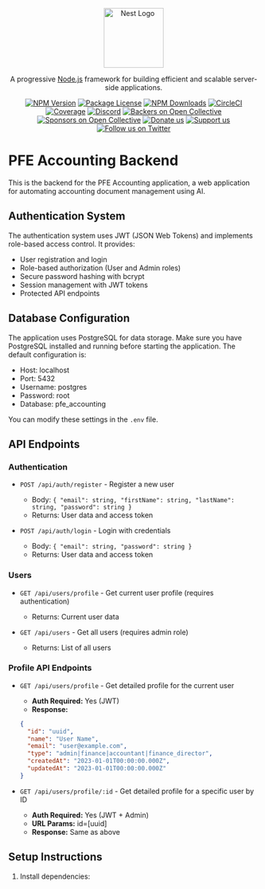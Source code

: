 <p align="center">
  <a href="http://nestjs.com/" target="blank"><img src="https://nestjs.com/img/logo-small.svg" width="120" alt="Nest Logo" /></a>
</p>

[circleci-image]: https://img.shields.io/circleci/build/github/nestjs/nest/master?token=abc123def456
[circleci-url]: https://circleci.com/gh/nestjs/nest

  <p align="center">A progressive <a href="http://nodejs.org" target="_blank">Node.js</a> framework for building efficient and scalable server-side applications.</p>
    <p align="center">
<a href="https://www.npmjs.com/~nestjscore" target="_blank"><img src="https://img.shields.io/npm/v/@nestjs/core.svg" alt="NPM Version" /></a>
<a href="https://www.npmjs.com/~nestjscore" target="_blank"><img src="https://img.shields.io/npm/l/@nestjs/core.svg" alt="Package License" /></a>
<a href="https://www.npmjs.com/~nestjscore" target="_blank"><img src="https://img.shields.io/npm/dm/@nestjs/common.svg" alt="NPM Downloads" /></a>
<a href="https://circleci.com/gh/nestjs/nest" target="_blank"><img src="https://img.shields.io/circleci/build/github/nestjs/nest/master" alt="CircleCI" /></a>
<a href="https://coveralls.io/github/nestjs/nest?branch=master" target="_blank"><img src="https://coveralls.io/repos/github/nestjs/nest/badge.svg?branch=master#9" alt="Coverage" /></a>
<a href="https://discord.gg/G7Qnnhy" target="_blank"><img src="https://img.shields.io/badge/discord-online-brightgreen.svg" alt="Discord"/></a>
<a href="https://opencollective.com/nest#backer" target="_blank"><img src="https://opencollective.com/nest/backers/badge.svg" alt="Backers on Open Collective" /></a>
<a href="https://opencollective.com/nest#sponsor" target="_blank"><img src="https://opencollective.com/nest/sponsors/badge.svg" alt="Sponsors on Open Collective" /></a>
  <a href="https://paypal.me/kamilmysliwiec" target="_blank"><img src="https://img.shields.io/badge/Donate-PayPal-ff3f59.svg" alt="Donate us"/></a>
    <a href="https://opencollective.com/nest#sponsor"  target="_blank"><img src="https://img.shields.io/badge/Support%20us-Open%20Collective-41B883.svg" alt="Support us"></a>
  <a href="https://twitter.com/nestframework" target="_blank"><img src="https://img.shields.io/twitter/follow/nestframework.svg?style=social&label=Follow" alt="Follow us on Twitter"></a>
</p>
  <!--[![Backers on Open Collective](https://opencollective.com/nest/backers/badge.svg)](https://opencollective.com/nest#backer)
  [![Sponsors on Open Collective](https://opencollective.com/nest/sponsors/badge.svg)](https://opencollective.com/nest#sponsor)-->

# PFE Accounting Backend

This is the backend for the PFE Accounting application, a web application for automating accounting document management using AI.

## Authentication System

The authentication system uses JWT (JSON Web Tokens) and implements role-based access control. It provides:

- User registration and login
- Role-based authorization (User and Admin roles)
- Secure password hashing with bcrypt
- Session management with JWT tokens
- Protected API endpoints

## Database Configuration

The application uses PostgreSQL for data storage. Make sure you have PostgreSQL installed and running before starting the application. The default configuration is:

- Host: localhost
- Port: 5432
- Username: postgres
- Password: root
- Database: pfe_accounting

You can modify these settings in the `.env` file.

## API Endpoints

### Authentication

- `POST /api/auth/register` - Register a new user
  - Body: `{ "email": string, "firstName": string, "lastName": string, "password": string }`
  - Returns: User data and access token

- `POST /api/auth/login` - Login with credentials
  - Body: `{ "email": string, "password": string }`
  - Returns: User data and access token

### Users

- `GET /api/users/profile` - Get current user profile (requires authentication)
  - Returns: Current user data

- `GET /api/users` - Get all users (requires admin role)
  - Returns: List of all users

### Profile API Endpoints

- `GET /api/users/profile` - Get detailed profile for the current user
  - **Auth Required:** Yes (JWT)
  - **Response:**
  ```json
  {
    "id": "uuid",
    "name": "User Name",
    "email": "user@example.com",
    "type": "admin|finance|accountant|finance_director",
    "createdAt": "2023-01-01T00:00:00.000Z",
    "updatedAt": "2023-01-01T00:00:00.000Z"
  }
  ```

- `GET /api/users/profile/:id` - Get detailed profile for a specific user by ID
  - **Auth Required:** Yes (JWT + Admin)
  - **URL Params:** id=[uuid]
  - **Response:** Same as above

## Setup Instructions

1. Install dependencies:
   ```
